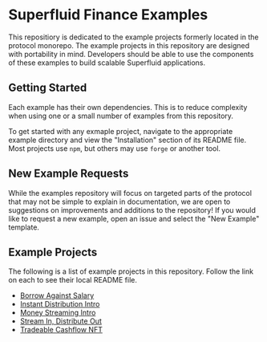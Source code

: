 # Superfluid Finance Examples

This repositiory is dedicated to the example projects formerly located in the
protocol monorepo. The example projects in this repository are designed with
portability in mind. Developers should be able to use the components of these
examples to build scalable Superfluid applications.

## Getting Started

Each example has their own dependencies. This is to reduce complexity when using
one or a small number of examples from this repository.

To get started with any exmaple project, navigate to the appropriate example
directory and view the "Installation" section of its README file. Most projects
use `npm`, but others may use `forge` or another tool.

## New Example Requests

While the examples repository will focus on targeted parts of the protocol that
may not be simple to explain in documentation, we are open to suggestions on
improvements and additions to the repository! If you would like to request a new
example, open an issue and select the "New Example" template.

## Example Projects

The following is a list of example projects in this repository. Follow the link
on each to see their local README file.

-   [Borrow Against Salary](./examples/borrow-against-salary/README.md)
-   [Instant Distribution Intro](./examples/instant-distribution-intro/README.md)
-   [Money Streaming Intro](./examples/money-streaming-intro/README.md)
-   [Stream In, Distribute Out](./examples/stream-in-distribute-out/README.md)
-   [Tradeable Cashflow NFT](./examples/tradeable-cashflow/README.md)
